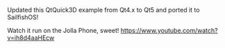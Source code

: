 Updated this QtQuick3D example from Qt4.x to Qt5 and ported it to SailfishOS!

Watch it run on the Jolla Phone, sweet!
https://www.youtube.com/watch?v=ih8d4aaHEcw